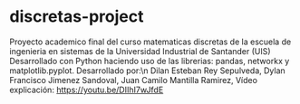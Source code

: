 # discretas-project
Proyecto academico final del curso matematicas discretas de la escuela de ingenieria en sistemas de la Universidad Industrial de Santander (UIS)
Desarrollado con Python haciendo uso de las librerias: pandas, networkx y matplotlib.pyplot.
Desarrollado por:\n
  Dilan Esteban Rey Sepulveda,
  Dylan Francisco Jimenez Sandoval,
  Juan Camilo Mantilla Ramirez,
Vídeo explicación:  https://youtu.be/DIIhI7wJfdE
